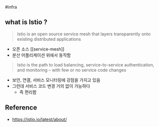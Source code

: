 #infra

## what is Istio ?

>Istio is an open source service mesh that layers transparently onto existing distributed applications

- 오픈 소스 [[service-mesh]]
- 분산 어플리케이션 위에서 동작함

>  Istio is the path to load balancing, service-to-service authentication, and monitoring – with few or no service code changes

- 보안, 연결, 서비스 모니터링에 강점을 가지고 있음
- 그런데 서비스 코드 변경 거의 없이 가능하다
	- 즉 편리함

## Reference
- https://istio.io/latest/about/